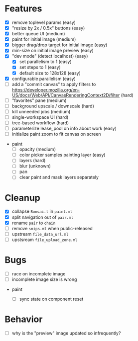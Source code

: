 # Features
- [x] remove toplevel params (easy)
- [x] "resize by 2x / 0.5x" buttons (easy)
- [x] better queue UI (medium)
- [x] paint for initial image (medium)
- [x] bigger drag/drop target for initial image (easy)
- [x] min-size on initial image preview (easy)
- [x] "dev mode" (detect localhost) (easy)
  - [x] set parallelism to 1 (easy)
  - [x] set steps to 1 (easy)
  - [x] default size to 128x128 (easy)
- [x] configurable parallelism (easy)
- [ ] add a "commit canvas" to apply filters to
      https://developer.mozilla.org/en-US/docs/Web/API/CanvasRenderingContext2D/filter (hard)
- [ ] "favorites" pane (medium)
- [ ] background upscale / downscale (hard)
- [ ] kill unneeded jobs (medium)
- [ ] single-workspace UI (hard)
- [ ] tree-based workflow (hard)
- [ ] parameterize lease_pool on info about work (easy)
- [ ] initialize paint zoom to fit canvas on screen
- paint
  - [ ] opacity (medium)
  - [ ] color picker samples painting layer (easy)
  - [ ] layers (hard)
  - [ ] blur (unknown)
  - [ ] pan
  - [ ] clear paint and mask layers separately

# Cleanup
- [x] collapse `Bonsai.t` in `paint.ml`
- [x] split navigation out of `pair.ml`
- [x] rename `pair` to `chain`
- [ ] remove `snips.ml` when public-released
- [ ] upstream `file_data_url.ml`
- [ ] upstsream `file_upload_zone.ml`

# Bugs
- [ ] race on incomplete image
- [ ] incomplete image size is wrong
- paint
  - [ ] sync state on component reset


# Behavior
- [ ] why is the "preview" image updated so infrequently?
